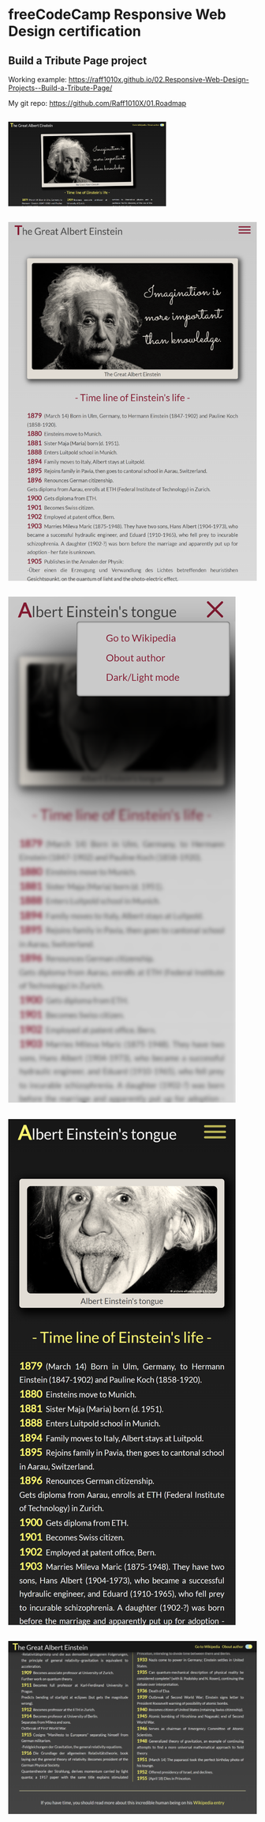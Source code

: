# freeCodeCamp Responsive Web Design certification

## Build a Tribute Page project

Working example: https://raff1010x.github.io/02.Responsive-Web-Design-Projects--Build-a-Tribute-Page/

My git repo: https://github.com/Raff1010X/01.Roadmap
##
<img src="./images/1.png" alt="example image" width="320">

##
![example image](./images/2.png)
##
![example image](./images/3.png)
##
![example image](./images/4.png)
##
![example image](./images/5.png)

